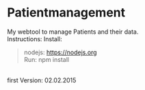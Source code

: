 # Patientmanagement
My webtool to manage Patients and their data.
<br>
Instructions:
Install:
> nodejs:  https://nodejs.org <br>
Run:
> npm install

<br>
first Version: 02.02.2015
